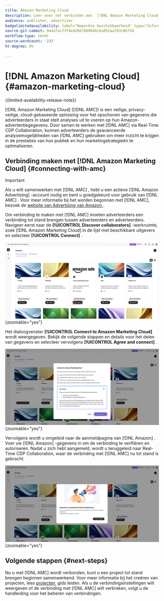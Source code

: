```yaml
---
title: Amazon Marketing Cloud
description: Leer over het verbinden met  [!DNL Amazon Marketing Cloud]  in Real-Time CDP Collaboration.
audience: publisher, advertiser
badgelimitedavailability: label="Beperkte beschikbaarheid" type="Informative" url="https://helpx.adobe.com/legal/product-descriptions/real-time-customer-data-platform-collaboration.html newtab=true"
source-git-commit: 9a4a7acf3f4e42667889b40c6a052aaf83c06758
workflow-type: tm+mt
source-wordcount: '232'
ht-degree: 0%

---
```


# [!DNL Amazon Marketing Cloud] {#amazon-marketing-cloud}

{{limited-availability-release-note}}

[!DNL Amazon Marketing Cloud] ([!DNL AMC]) is een veilige, privacy-veilige, cloud-gebaseerde oplossing voor het opschonen van gegevens die adverteerders in staat stelt analyses uit te voeren op hun Amazon-advertentiegegevens. Door samen te werken met [!DNL AMC] via Real-Time CDP Collaboration, kunnen adverteerders de geavanceerde analysemogelijkheden van [!DNL AMC] gebruiken om meer inzicht te krijgen in de prestaties van hun publiek en hun marketingstrategieën te optimaliseren.

## Verbinding maken met [!DNL Amazon Marketing Cloud] {#connecting-with-amc}

>[!IMPORTANT]
>
>Als u wilt samenwerken met [!DNL AMC] , hebt u een actieve [!DNL Amazon Advertising] -account nodig en bent u goedgekeurd voor gebruik van [!DNL AMC] . Voor meer informatie bij het worden begonnen met [!DNL AMC], bezoek de [&#x200B; website van Advertising van Amazon &#x200B;](https://advertising.amazon.com/en/blog/amazon-marketing-cloud-now-available-in-the-us).

Om verbinding te maken met [!DNL AMC] moeten adverteerders een verbinding tot stand brengen tussen adverteerders en adverteerders. Navigeer eerst naar de **[!UICONTROL Discover collaborators]** -werkruimte, zoek [!DNL Amazon Marketing Cloud] in de lijst met beschikbare uitgevers en selecteer **[!UICONTROL Connect]** .

![&#x200B; ontdekt de werkruimte van Medewerkers met [!DNL Amazon Marketing Cloud] geselecteerde optie verbindt.](/help/assets/connect/advertising-platforms/amc-discover-collaborators.png){zoomable="yes"}

Het dialoogvenster **[!UICONTROL Connect to Amazon Marketing Cloud]** wordt weergegeven. Bekijk de volgende stappen en details voor het delen van gegevens en selecteer vervolgens **[!UICONTROL Agree and connect]** .

![&#x200B; Verbind met [!DNL Amazon Marketing Cloud] dialoog met overeenkomst en benadrukte verbindingsknoop.](/help/assets/connect/advertising-platforms/connect-to-amc.png){zoomable="yes"}

Vervolgens wordt u omgeleid naar de aanmeldpagina van [!DNL Amazon] . Voer uw [!DNL Amazon] -gegevens in om de verbinding te verifiëren en autoriseren. Nadat u zich hebt aangemeld, wordt u teruggeleid naar Real-Time CDP Collaboration, waar de verbinding met [!DNL AMC] nu tot stand is gebracht.

![&#x200B; Bevestigingsbericht die op een succesvolle verbinding met [!DNL Amazon Marketing Cloud] wijzen.](/help/assets/connect/advertising-platforms/successful-connection.png){zoomable="yes"}

## Volgende stappen {#next-steps}

Nu u met [!DNL AMC] wordt verbonden, kunt u een project tot stand brengen beginnen samenwerkend. Voor meer informatie bij het creëren van projecten, lees [&#x200B; projecten &#x200B;](/help/guide/collaborate/manage-projects.md) gids leiden. Als u de verbindingsinstellingen wilt weergeven of de verbinding met [!DNL AMC] wilt verbreken, volgt u de handleiding voor het beheren van verbindingen.
